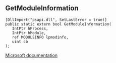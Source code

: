 ## GetModuleInformation

```
[DllImport("psapi.dll", SetLastError = true)]
public static extern bool GetModuleInformation(
   IntPtr hProcess,
   IntPtr hModule,
   ref MODULEINFO lpmodinfo,
   uint cb
);
```

[Microsoft documentation](https://docs.microsoft.com/en-us/windows/win32/api/psapi/nf-psapi-getmoduleinformation)
